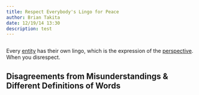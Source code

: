 ```yaml
---
title: Respect Everybody's Lingo for Peace
author: Brian Takita
date: 12/19/14 13:30
description: test
---
```


```js exec route
```

Every <a href="https://github.com/btakita/philosophy/blob/master/src/entity.md" target="_blank">entity</a> has their own lingo, which is the expression of the <a href="https://github.com/btakita/philosophy/blob/master/src/perspective.md" target="_blank">perspective</a>. When you disrespect.

## Disagreements from Misunderstandings & Different Definitions of Words


